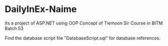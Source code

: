 # DailyInEx-Naime
Its a project of ASP.NET using OOP Concept of Tiemoon Sir Course in BITM Batch 53

Find the database script file "DatabaseScript.sql" for database references. 

